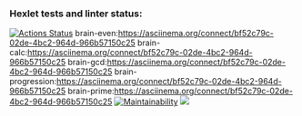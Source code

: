 ### Hexlet tests and linter status:
[![Actions Status](https://github.com/UROPB83/python-project-49/workflows/hexlet-check/badge.svg)](https://github.com/UROPB83/python-project-49/actions)
brain-even:https://asciinema.org/connect/bf52c79c-02de-4bc2-964d-966b57150c25
brain-calc:https://asciinema.org/connect/bf52c79c-02de-4bc2-964d-966b57150c25 
brain-gcd:https://asciinema.org/connect/bf52c79c-02de-4bc2-964d-966b57150c25
brain-progression:https://asciinema.org/connect/bf52c79c-02de-4bc2-964d-966b57150c25
brain-prime:https://asciinema.org/connect/bf52c79c-02de-4bc2-964d-966b57150c25
[![Maintainability](https://api.codeclimate.com/v1/badges/d811a7665f5c277b12cd/maintainability)](https://codeclimate.com/github/UROPB83/python-project-49/maintainability)
<a href="https://codeclimate.com/github/UROPB83/python-project-49/test_coverage"><img src="https://api.codeclimate.com/v1/badges/d811a7665f5c277b12cd/test_coverage" /></a>